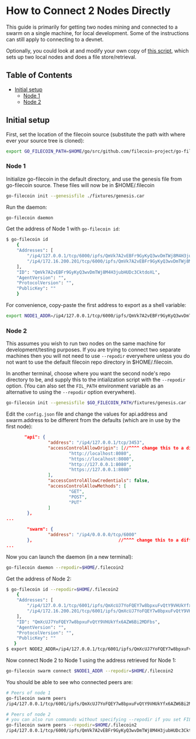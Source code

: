 # How to Connect 2 Nodes Directly

This guide is primarily for getting two nodes mining and connected to a swarm on a single machine, for local development. Some of the instructions can still apply to connecting to a devnet.

Optionally, you could look at and modify your own copy of [this script](https://github.com/filecoin-project/go-filecoin/blob/master/functional-tests/retrieval), which sets up two local nodes and does a file store/retrieval.

## Table of Contents

- [Initial setup](#initial-setup)
    - [Node 1](#node-1)
    - [Node 2](#node-2)

## Initial setup

First, set the location of the filecoin source (substitute the path with where ever your source tree is cloned):

```sh
export GO_FILECOIN_PATH=$HOME/go/src/github.com/filecoin-project/go-filecoin
```

### Node 1

Initialize go-filecoin in the default directory, and use the genesis file from go-filecoin source. These files will now be in $HOME/.filecoin

```sh
go-filecoin init --genesisfile ./fixtures/genesis.car
```

Run the daemon: 
```sh
go-filecoin daemon
```

Get the address of Node 1 with `go-filecoin id`:
```sh
$ go-filecoin id
    {
	"Addresses": [
		"/ip4/127.0.0.1/tcp/6000/ipfs/QmVk7A2vEBFr9GyKyQ3wvDmTWj8M4H3jubHUDc3CktdoXL",
		"/ip4/172.16.200.201/tcp/6000/ipfs/QmVk7A2vEBFr9GyKyQ3wvDmTWj8M4H3jubHUDc3CktdoXL"
	],
	"ID": "QmVk7A2vEBFr9GyKyQ3wvDmTWj8M4H3jubHUDc3CktdoXL",
	"AgentVersion": "",
	"ProtocolVersion": "",
	"PublicKey": ""
    }
```

For convenience, copy-paste the first address to export as a shell variable:
```sh
export NODE1_ADDR=/ip4/127.0.0.1/tcp/6000/ipfs/QmVk7A2vEBFr9GyKyQ3wvDmTWj8M4H3jubHUDc3CktdoXL    
```

### Node 2
This assumes you wish to run two nodes on the same machine for development/testing purposes. If you are trying to connect two separate machines then you will not need to use `--repodir` everywhere unless you do not want to use the default filecoin repo directory in $HOME/.filecoin.

In another terminal, choose where you want the second node's repo directory to be, and supply this to the intialization script with the `--repodir` option. (You can also set the `FIL_PATH` environment variable as an alternative to using the `--repodir` option everywhere).

```sh
go-filecoin init --genesisfile $GO_FILECOIN_PATH/fixtures/genesis.car --repodir=$HOME/.filecoin2
```

Edit the `config.json` file and change the values for api.address and swarm.address to be different from the defaults (which are in use by the first node):

```json
       "api": {                                                                                                                                                            
                "address": "/ip4/127.0.0.1/tcp/3453",                                                                                                                       
                "accessControlAllowOrigin": [//^^^^ change this to a different port/value                                                                                                                              
                        "http://localhost:8080",                                                                                                                            
                        "https://localhost:8080",                                                                                                                           
                        "http://127.0.0.1:8080",                                                                                                                            
                        "https://127.0.0.1:8080"                                                                                                                            
                ],                                                                                                                                                          
                "accessControlAllowCredentials": false,                                                                                                                     
                "accessControlAllowMethods": [                                                                                                                              
                        "GET",                                                                                                                                              
                        "POST",                                                                                                                                             
                        "PUT"                                                                                                                                               
                ]                                                                                                                                                           
        },
...                                                                                 

        "swarm": {                                                                                                                                                          
                "address": "/ip4/0.0.0.0/tcp/6000"                                                                                                                          
        },                                 //^^^^ change this to a different port/value                                                   
...
```

Now you can launch the daemon (in a new terminal):

```sh
go-filecoin daemon --repodir=$HOME/.filecoin2
```

Get the address of Node 2:

```sh
$ go-filecoin id --repodir=$HOME/.filecoin2
    {
   	"Addresses": [
   		"/ip4/127.0.0.1/tcp/6001/ipfs/QmXcUJ7YoFQEY7w8bpxuFvQtY9VHUkYfx6AZW6Bi2MDFbs",
   		"/ip4/172.16.200.201/tcp/6001/ipfs/QmXcUJ7YoFQEY7w8bpxuFvQtY9VHUkYfx6AZW6Bi2MDFbs"
   	],
   	"ID": "QmXcUJ7YoFQEY7w8bpxuFvQtY9VHUkYfx6AZW6Bi2MDFbs",
   	"AgentVersion": "",
   	"ProtocolVersion": "",
   	"PublicKey": ""
   }
$ export NODE2_ADDR=/ip4/127.0.0.1/tcp/6001/ipfs/QmXcUJ7YoFQEY7w8bpxuFvQtY9VHUkYfx6AZW6Bi2MDFbs    
```

Now connect Node 2 to Node 1 using the address retrieved for Node 1:

```sh
go-filecoin swarm connect $NODE1_ADDR --repodir=$HOME/.filecoin2
```

You should be able to see who connected peers are:

```sh
# Peers of node 1
go-filecoin swarm peers
/ip4/127.0.0.1/tcp/6001/ipfs/QmXcUJ7YoFQEY7w8bpxuFvQtY9VHUkYfx6AZW6Bi2MDFbs

# Peers of node 2
# you can also run commands without specifying --repodir if you set FIL_PATH
go-filecoin swarm peers --repodir=$HOME/.filecoin2
/ip4/127.0.0.1/tcp/6000/ipfs/QmVk7A2vEBFr9GyKyQ3wvDmTWj8M4H3jubHUDc3CktdoXL
```
